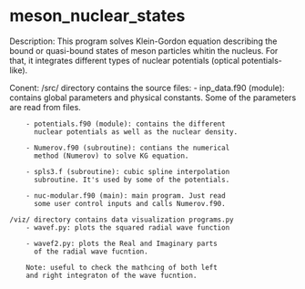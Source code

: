 # meson_nuclear_states
 
 Description:
    This program solves Klein-Gordon equation describing 
    the bound or quasi-bound states of meson particles
    whitin the nucleus. For that, it integrates different
    types of nuclear potentials (optical potentials-like).

 Conent:
    /src/ directory contains the source files:
        - inp_data.f90 (module): contains global parameters
          and physical constants. Some of the parameters are
          read from files.

        - potentials.f90 (module): contains the different
          nuclear potentials as well as the nuclear density.

        - Numerov.f90 (subroutine): contians the numerical
          method (Numerov) to solve KG equation.

        - spls3.f (subroutine): cubic spline interpolation 
          subroutine. It's used by some of the potentials.

        - nuc-modular.f90 (main): main program. Just read
          some user control inputs and calls Numerov.f90.

    /viz/ directory contains data visualization programs.py
        - wavef.py: plots the squared radial wave function
        
        - wavef2.py: plots the Real and Imaginary parts
          of the radial wave fucntion.

        Note: useful to check the mathcing of both left
        and right integraton of the wave fucntion.
